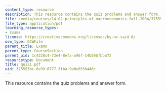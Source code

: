 ```yaml
---
content_type: resource
description: This resource contains the quiz problems and answer form.
file: /media/courses/14-02-principles-of-macroeconomics-fall-2004/375553bc6e9967773fba9e0e653b446c_quiz1.pdf
file_type: application/pdf
learning_resource_types:
- Exams
license: https://creativecommons.org/licenses/by-nc-sa/4.0/
ocw_type: OCWFile
parent_title: Exams
parent_type: CourseSection
parent_uid: 1c4228c4-72e4-8efa-a46f-14b50bfbba72
resourcetype: Document
title: quiz1.pdf
uid: 375553bc-6e99-6777-3fba-9e0e653b446c
---
```

This resource contains the quiz problems and answer form.